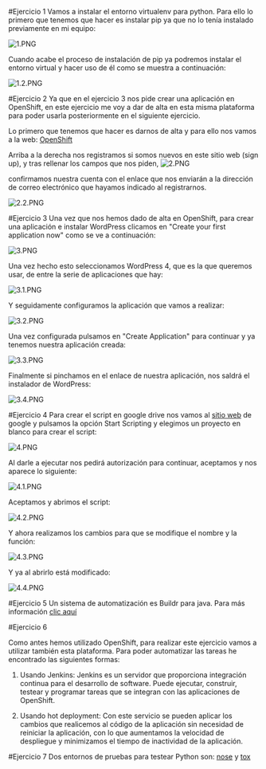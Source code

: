 #Ejercicio 1
Vamos a instalar el entorno virtualenv para python. Para ello lo primero  que tenemos que hacer es instalar pip ya que no lo tenía instalado previamente en mi equipo:

![1.PNG](./Capturas2/1.PNG)


Cuando acabe el proceso de instalación de pip ya podremos instalar el entorno virtual y hacer uso de él como se muestra a continuación:


![1.2.PNG](./Capturas2/1.2.PNG)

#Ejercicio 2
Ya que en el ejercicio 3 nos pide crear una aplicación en OpenShift, en este ejercicio me voy a dar de alta en esta misma plataforma para poder usarla posteriormente en el siguiente ejercicio.

Lo primero que tenemos que hacer es darnos de alta y para ello nos vamos a la web: [OpenShift](https://www.openshift.com/)

Arriba a la derecha nos registramos si somos nuevos en este sitio web (sign up), y tras rellenar los campos que nos piden,
![2.PNG](./Capturas2/2.PNG)

confirmamos nuestra cuenta con el enlace que nos enviarán a la dirección de correo electrónico que hayamos indicado al registrarnos.


![2.2.PNG](./Capturas2/2.2.PNG)

#Ejercicio 3
Una vez que nos hemos dado de alta en OpenShift, para crear una aplicación e instalar WordPress clicamos en "Create your first application now" como se ve a continuación:

![3.PNG](./Capturas2/3.PNG)

Una vez hecho esto seleccionamos WordPress 4, que es la que queremos usar, de entre la serie de aplicaciones que hay:


![3.1.PNG](./Capturas2/3.1.PNG)

Y seguidamente configuramos la aplicación que vamos a realizar:


![3.2.PNG](./Capturas2/3.2.PNG)

Una vez configurada pulsamos en "Create Application" para continuar y ya tenemos nuestra aplicación creada:


![3.3.PNG](./Capturas2/3.3.PNG)

Finalmente si pinchamos en el enlace de nuestra aplicación, nos saldrá el instalador de WordPress:


![3.4.PNG](./Capturas2/3.4.PNG)

#Ejercicio 4
Para crear el script en google drive nos vamos al [sitio web](http://www.google.com/script/start/) de google y pulsamos la opción Start Scripting y elegimos un proyecto en blanco para crear el script:

![4.PNG](./Capturas2/4.PNG)

Al darle a ejecutar nos pedirá autorización para continuar, aceptamos y nos aparece lo siguiente:

![4.1.PNG](./Capturas2/4.1.PNG)

Aceptamos y abrimos el script:


![4.2.PNG](./Capturas2/4.2.PNG)

Y ahora realizamos los cambios para que se modifique el nombre y la función:

![4.3.PNG](./Capturas2/4.3.PNG)

Y ya al abrirlo está modificado:

![4.4.PNG](./Capturas2/4.4.PNG)

#Ejercicio 5
Un sistema de automatización es Buildr para java. Para más información [clic aquí](http://en.wikipedia.org/wiki/Apache_Buildr)

#Ejercicio 6

Como antes hemos utilizado OpenShift, para realizar este ejercicio vamos a utilizar también esta plataforma. Para poder automatizar las tareas he encontrado las siguientes formas:

1) Usando Jenkins: Jenkins es un servidor que proporciona integración continua para el desarrollo de software. Puede ejecutar, construir, testear y programar tareas que se integran con las aplicaciones de OpenShift.

2) Usando hot deployment: Con este servicio se pueden aplicar los cambios que realicemos al código de la aplicación sin necesidad de reiniciar la aplicación, con lo que aumentamos la velocidad de despliegue y minimizamos el tiempo de inactividad de la aplicación.

#Ejercicio 7
Dos entornos de pruebas para testear Python son: [nose](http://pythontesting.net/framework/nose/nose-introduction/) y [tox](https://pypi.python.org/pypi/tox)